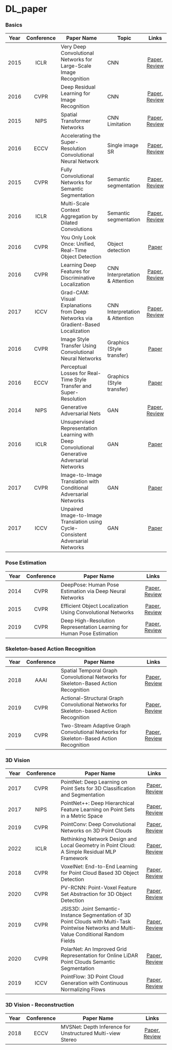# DL_paper

### Basics
|Year|Conference|Paper Name|Topic|Links|
|:---:|:---:|---|---|:---:|
|2015|ICLR|Very Deep Convolutional Networks for Large-Scale Image Recognition|CNN|[Paper](https://arxiv.org/pdf/1409.1556.pdf), [Review](https://github.com/jeonggg119/DL_paper/issues/2)|
|2016|CVPR|Deep Residual Learning for Image Recognition|CNN|[Paper](https://arxiv.org/pdf/1512.03385.pdf), [Review](https://github.com/jeonggg119/DL_paper/issues/21)|
|2015|NIPS|Spatial Transformer Networks|CNN Limitation|[Paper](https://arxiv.org/pdf/1506.02025.pdf), [Review](https://github.com/jeonggg119/DL_paper/issues/3)|
|2016|ECCV|Accelerating the Super-Resolution Convolutional Neural Network|Single image SR|[Paper](https://arxiv.org/pdf/1608.00367.pdf), [Review](https://github.com/jeonggg119/DL_paper/issues/23)|
|2015|CVPR|Fully Convolutional Networks for Semantic Segmentation|Semantic segmentation|[Paper](https://www.cv-foundation.org/openaccess/content_cvpr_2015/papers/Long_Fully_Convolutional_Networks_2015_CVPR_paper.pdf), [Review](https://github.com/jeonggg119/DL_paper/issues/6)|
|2016|ICLR|Multi-Scale Context Aggregation by Dilated Convolutions|Semantic segmentation|[Paper](https://arxiv.org/pdf/1511.07122.pdf), [Review](https://github.com/jeonggg119/DL_paper/issues/7)|
|2016|CVPR|You Only Look Once: Unified, Real-Time Object Detection|Object detection|[Paper](https://arxiv.org/pdf/1506.02640.pdf)|
|2016|CVPR|Learning Deep Features for Discriminative Localization|CNN Interpretation & Attention|[Paper](http://arxiv.org/pdf/1512.04150.pdf), [Review](https://github.com/jeonggg119/DL_paper/issues/5)|
|2017|ICCV|Grad-CAM: Visual Explanations from Deep Networks via Gradient-Based Localization|CNN Interpretation & Attention|[Paper](https://arxiv.org/pdf/1610.02391.pdf), [Review](https://github.com/jeonggg119/DL_paper/issues/4)|
|2016|CVPR|Image Style Transfer Using Convolutional Neural Networks|Graphics (Style transfer)|[Paper](https://www.cv-foundation.org/openaccess/content_cvpr_2016/papers/Gatys_Image_Style_Transfer_CVPR_2016_paper.pdf)|
|2016|ECCV|Perceptual Losses for Real-Time Style Transfer and Super-Resolution|Graphics (Style transfer)|[Paper](https://arxiv.org/pdf/1603.08155.pdf)|
|2014|NIPS|Generative Adversarial Nets|GAN|[Paper](https://proceedings.neurips.cc/paper/2014/file/5ca3e9b122f61f8f06494c97b1afccf3-Paper.pdf), [Review](https://github.com/jeonggg119/DL_paper/issues/19)|
|2016|ICLR|Unsupervised Representation Learning with Deep Convolutional Generative Adversarial Networks|GAN|[Paper](https://arxiv.org/pdf/1511.06434.pdf)|
|2017|CVPR|Image-to-Image Translation with Conditional Adversarial Networks|GAN|[Paper](http://arxiv.org/pdf/1611.07004.pdf)|
|2017|ICCV|Unpaired Image-to-Image Translation using Cycle-Consistent Adversarial Networks|GAN|[Paper](http://arxiv.org/pdf/1703.10593.pdf)|

### Pose Estimation
|Year|Conference|Paper Name|Links|
|:---:|:---:|---|:---:|
|2014|CVPR|DeepPose: Human Pose Estimation via Deep Neural Networks|[Paper](https://arxiv.org/pdf/1312.4659.pdf), [Review](https://github.com/jeonggg119/DL_paper/issues/8)|
|2015|CVPR|Efficient Object Localization Using Convolutional Networks|[Paper](https://arxiv.org/abs/1411.4280), [Review](https://github.com/jeonggg119/DL_paper/issues/11)|
|2019|CVPR|Deep High-Resolution Representation Learning for Human Pose Estimation|[Paper](https://arxiv.org/pdf/1902.09212.pdf), [Review](https://github.com/jeonggg119/DL_paper/issues/12)|

### Skeleton-based Action Recognition
|Year|Conference|Paper Name|Links|
|:---:|:---:|---|:---:|
|2018|AAAI|Spatial Temporal Graph Convolutional Networks for Skeleton-Based Action Recognition|[Paper](https://arxiv.org/abs/1801.07455.pdf), [Review](https://github.com/jeonggg119/DL_paper/issues/36)|
|2019|CVPR|Actional-Structural Graph Convolutional Networks for Skeleton-based Action Recognition|[Paper](https://arxiv.org/pdf/1904.12659.pdf), [Review]()|
|2019|CVPR|Two-Stream Adaptive Graph Convolutional Networks for Skeleton-Based Action Recognition|[Paper](https://arxiv.org/abs/1805.07694.pdf), [Review](https://github.com/jeonggg119/DL_paper/issues/37)|

### 3D Vision
|Year|Conference|Paper Name|Links|
|:---:|:---:|---|:---:|
|2017|CVPR|PointNet: Deep Learning on Point Sets for 3D Classification and Segmentation|[Paper](https://arxiv.org/pdf/1612.00593.pdf), [Review](https://github.com/jeonggg119/DL_paper/issues/24)|
|2017|NIPS|PointNet++: Deep Hierarchical Feature Learning on Point Sets in a Metric Space|[Paper](https://arxiv.org/abs/1706.02413.pdf), [Review](https://github.com/jeonggg119/DL_paper/issues/25)|
|2019|CVPR|PointConv: Deep Convolutional Networks on 3D Point Clouds|[Paper](https://arxiv.org/abs/1811.07246.pdf), [Review](https://github.com/jeonggg119/DL_paper/issues/27)|
|2022|ICLR|Rethinking Network Design and Local Geometry in Point Cloud: A Simple Residual MLP Framework|[Paper](https://arxiv.org/pdf/2202.07123.pdf), [Review](https://github.com/jeonggg119/DL_paper/issues/28)|
|2018|CVPR|VoxelNet: End-to-End Learning for Point Cloud Based 3D Object Detection|[Paper](https://arxiv.org/abs/1711.06396.pdf), [Review](https://github.com/jeonggg119/DL_paper/issues/29)|
|2020|CVPR|PV-RCNN: Point-Voxel Feature Set Abstraction for 3D Object Detection|[Paper](https://arxiv.org/abs/1912.13192.pdf), [Review](https://github.com/jeonggg119/DL_paper/issues/30)|
|2019|CVPR|JSIS3D: Joint Semantic-Instance Segmentation of 3D Point Clouds with Multi-Task Pointwise Networks and Multi-Value Conditional Random Fields|[Paper](https://arxiv.org/pdf/1904.00699.pdf), [Review](https://github.com/jeonggg119/DL_paper/issues/31)|
|2020|CVPR|PolarNet: An Improved Grid Representation for Online LiDAR Point Clouds Semantic Segmentation|[Paper](https://arxiv.org/pdf/2003.14032.pdf), [Review](https://github.com/jeonggg119/DL_paper/issues/33)|
|2019|ICCV|PointFlow: 3D Point Cloud Generation with Continuous Normalizing Flows|[Paper](https://arxiv.org/abs/1906.12320.pdf), [Review](https://github.com/jeonggg119/DL_paper/issues/34)|

### 3D Vision - Reconstruction
|Year|Conference|Paper Name|Links|
|:---:|:---:|---|:---:|
|2018|ECCV|MVSNet: Depth Inference for Unstructured Multi-view Stereo|[Paper](https://arxiv.org/abs/1804.02505.pdf), [Review](https://github.com/jeonggg119/DL_paper/issues/35)|
